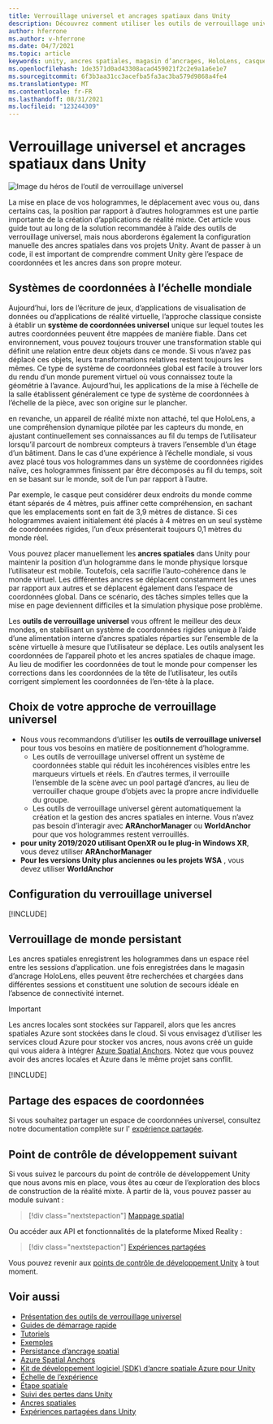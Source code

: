 ```yaml
---
title: Verrouillage universel et ancrages spatiaux dans Unity
description: Découvrez comment utiliser les outils de verrouillage universel et les ancres spatiales dans les applications de réalité mixte Unity.
author: hferrone
ms.author: v-hferrone
ms.date: 04/7/2021
ms.topic: article
keywords: unity, ancres spatiales, magasin d’ancrages, HoloLens, casque de réalité mixte, casque de réalité windows mixte, casque de réalité virtuelle, outils de verrouillage universel, hologrammes
ms.openlocfilehash: 1de3571d0ad43308acad459021f2c2e9a1a6e1e7
ms.sourcegitcommit: 6f3b3aa31cc3acefba5fa3ac3ba579d9868a4fe4
ms.translationtype: MT
ms.contentlocale: fr-FR
ms.lasthandoff: 08/31/2021
ms.locfileid: "123244309"
---
```

# <a name="world-locking-and-spatial-anchors-in-unity"></a>Verrouillage universel et ancrages spatiaux dans Unity

![Image du héros de l’outil de verrouillage universel](images/wlt-img-01.jpeg)

La mise en place de vos hologrammes, le déplacement avec vous ou, dans certains cas, la position par rapport à d’autres hologrammes est une partie importante de la création d’applications de réalité mixte. Cet article vous guide tout au long de la solution recommandée à l’aide des outils de verrouillage universel, mais nous aborderons également la configuration manuelle des ancres spatiales dans vos projets Unity. Avant de passer à un code, il est important de comprendre comment Unity gère l’espace de coordonnées et les ancres dans son propre moteur.

## <a name="world-scale-coordinate-systems"></a>Systèmes de coordonnées à l’échelle mondiale

Aujourd’hui, lors de l’écriture de jeux, d’applications de visualisation de données ou d’applications de réalité virtuelle, l’approche classique consiste à établir un **système de coordonnées universel** unique sur lequel toutes les autres coordonnées peuvent être mappées de manière fiable. Dans cet environnement, vous pouvez toujours trouver une transformation stable qui définit une relation entre deux objets dans ce monde. Si vous n’avez pas déplacé ces objets, leurs transformations relatives restent toujours les mêmes. Ce type de système de coordonnées global est facile à trouver lors du rendu d’un monde purement virtuel où vous connaissez toute la géométrie à l’avance. Aujourd’hui, les applications de la mise à l’échelle de la salle établissent généralement ce type de système de coordonnées à l’échelle de la pièce, avec son origine sur le plancher.

en revanche, un appareil de réalité mixte non attaché, tel que HoloLens, a une compréhension dynamique pilotée par les capteurs du monde, en ajustant continuellement ses connaissances au fil du temps de l’utilisateur lorsqu’il parcourt de nombreux compteurs à travers l’ensemble d’un étage d’un bâtiment. Dans le cas d’une expérience à l’échelle mondiale, si vous avez placé tous vos hologrammes dans un système de coordonnées rigides naïve, ces hologrammes finissent par être décomposés au fil du temps, soit en se basant sur le monde, soit de l’un par rapport à l’autre.

Par exemple, le casque peut considérer deux endroits du monde comme étant séparés de 4 mètres, puis affiner cette compréhension, en sachant que les emplacements sont en fait de 3,9 mètres de distance. Si ces hologrammes avaient initialement été placés à 4 mètres en un seul système de coordonnées rigides, l’un d’eux présenterait toujours 0,1 mètres du monde réel.

Vous pouvez placer manuellement les **ancres spatiales** dans Unity pour maintenir la position d’un hologramme dans le monde physique lorsque l’utilisateur est mobile. Toutefois, cela sacrifie l’auto-cohérence dans le monde virtuel. Les différentes ancres se déplacent constamment les unes par rapport aux autres et se déplacent également dans l’espace de coordonnées global. Dans ce scénario, des tâches simples telles que la mise en page deviennent difficiles et la simulation physique pose problème.

Les **outils de verrouillage universel** vous offrent le meilleur des deux mondes, en stabilisant un système de coordonnées rigides unique à l’aide d’une alimentation interne d’ancres spatiales réparties sur l’ensemble de la scène virtuelle à mesure que l’utilisateur se déplace. Les outils analysent les coordonnées de l’appareil photo et les ancres spatiales de chaque image. Au lieu de modifier les coordonnées de tout le monde pour compenser les corrections dans les coordonnées de la tête de l’utilisateur, les outils corrigent simplement les coordonnées de l’en-tête à la place.

## <a name="choosing-your-world-locking-approach"></a>Choix de votre approche de verrouillage universel

* Nous vous recommandons d’utiliser les **outils de verrouillage universel** pour tous vos besoins en matière de positionnement d’hologramme.
    * Les outils de verrouillage universel offrent un système de coordonnées stable qui réduit les incohérences visibles entre les marqueurs virtuels et réels. En d’autres termes, il verrouille l’ensemble de la scène avec un pool partagé d’ancres, au lieu de verrouiller chaque groupe d’objets avec la propre ancre individuelle du groupe.
    * Les outils de verrouillage universel gèrent automatiquement la création et la gestion des ancres spatiales en interne. Vous n’avez pas besoin d’interagir avec **ARAnchorManager** ou **WorldAnchor** pour que vos hologrammes restent verrouillés.
* **pour unity 2019/2020 utilisant OpenXR ou le plug-in Windows XR**, vous devez utiliser **ARAnchorManager**
* **Pour les versions Unity plus anciennes ou les projets WSA** , vous devez utiliser **WorldAnchor**

## <a name="setting-up-world-locking"></a>Configuration du verrouillage universel

[!INCLUDE[](includes/world-locking/world-locking-setup.md)]

## <a name="persistent-world-locking"></a>Verrouillage de monde persistant

Les ancres spatiales enregistrent les hologrammes dans un espace réel entre les sessions d’application. une fois enregistrées dans le magasin d’ancrage HoloLens, elles peuvent être recherchées et chargées dans différentes sessions et constituent une solution de secours idéale en l’absence de connectivité internet.

> [!IMPORTANT]
> Les ancres locales sont stockées sur l’appareil, alors que les ancres spatiales Azure sont stockées dans le cloud. Si vous envisagez d’utiliser les services cloud Azure pour stocker vos ancres, nous avons créé un guide qui vous aidera à intégrer [Azure Spatial Anchors](../mixed-reality-cloud-services.md#azure-spatial-anchors). Notez que vous pouvez avoir des ancres locales et Azure dans le même projet sans conflit.

[!INCLUDE[](includes/world-locking/world-locking-persistence.md)]

## <a name="sharing-coordinate-spaces"></a>Partage des espaces de coordonnées

Si vous souhaitez partager un espace de coordonnées universel, consultez notre documentation complète sur l' [expérience partagée](shared-experiences-in-unity.md).

## <a name="next-development-checkpoint"></a>Point de contrôle de développement suivant

Si vous suivez le parcours du point de contrôle de développement Unity que nous avons mis en place, vous êtes au cœur de l’exploration des blocs de construction de la réalité mixte. À partir de là, vous pouvez passer au module suivant :

> [!div class="nextstepaction"]
> [Mappage spatial](spatial-mapping-in-unity.md)

Ou accéder aux API et fonctionnalités de la plateforme Mixed Reality :

> [!div class="nextstepaction"]
> [Expériences partagées](shared-experiences-in-unity.md)

Vous pouvez revenir aux [points de contrôle de développement Unity](unity-development-overview.md#2-core-building-blocks) à tout moment.

## <a name="see-also"></a>Voir aussi
* [Présentation des outils de verrouillage universel](https://microsoft.github.io/MixedReality-WorldLockingTools-Unity/DocGen/Documentation/IntroFAQ.html)
* [Guides de démarrage rapide](https://microsoft.github.io/MixedReality-WorldLockingTools-Unity/DocGen/Documentation/HowTos/QuickStart.html)
* [Tutoriels](https://microsoft.github.io/MixedReality-WorldLockingTools-Samples/Tutorial/01_Minimal/01_Minimal.html)
* [Exemples](https://microsoft.github.io/MixedReality-WorldLockingTools-Unity/DocGen/Documentation/HowTos/SampleApplications.html)
* [Persistance d’ancrage spatial](../../design/coordinate-systems.md#spatial-anchor-persistence)
* <a href="/azure/spatial-anchors" target="_blank">Azure Spatial Anchors</a>
* <a href="/dotnet/api/Microsoft.Azure.SpatialAnchors" target="_blank">Kit de développement logiciel (SDK) d’ancre spatiale Azure pour Unity</a>
* [Échelle de l’expérience](../../design/coordinate-systems.md#mixed-reality-experience-scales)
* [Étape spatiale](../../design/coordinate-systems.md#stage-frame-of-reference)
* [Suivi des pertes dans Unity](tracking-loss-in-unity.md)
* [Ancres spatiales](../../design/spatial-anchors.md)
* [Expériences partagées dans Unity](shared-experiences-in-unity.md)
